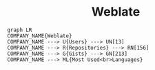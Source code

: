 <h1 align="center">Weblate</h1>

```mermaid
graph LR
COMPANY_NAME{Weblate}
COMPANY_NAME ---> U{Users} ---> UN[13]
COMPANY_NAME ---> R{Repositories} ---> RN[156]
COMPANY_NAME ---> G{Gists} ---> GN[213]
COMPANY_NAME ---> ML{Most Used<br>Languages}
```
